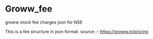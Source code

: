 # Groww_fee
groww stock fee charges json for NSE

This is a fee structure in json format.
source :- https://groww.in/pricing
